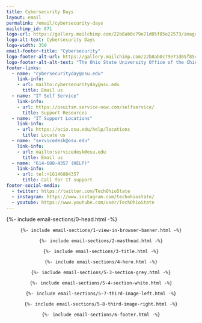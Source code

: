 ```yaml
---
title: Cybersecurity Days
layout: email
permalink: /email/cybersecurity-days
mailchimp_id: 871
logo-url: https://gallery.mailchimp.com/22b8ab0c79e71d05f85e22573/images/147351e1-d049-4052-870b-d9a2994644ec.png
logo-alt-text: Cybersecurity Days
logo-width: 350
email-footer-title: "Cybersecurity"
logo-footer-alt-url: https://gallery.mailchimp.com/22b8ab0c79e71d05f85e22573/images/17045eea-05a8-4d79-93e8-8d1111e81384.png
logo-footer-alt-alt-text: "The Ohio State University Office of the Chief Information Officer"
footer-links:
  - name: "cybersecurityday@osu.edu"
    link-info:
    - url: mailto:cybersecurityday@osu.edu
      title: Email us
  - name: "IT Self Service"
    link-info:
    - url: https://osuitsm.service-now.com/selfservice/
      title: Support Resources
  - name: "IT Support Locations"
    link-info:
    - url: https://ocio.osu.edu/help/locations
      title: Locate us
  - name: "servicedesk@osu.edu"
    link-info:
    - url: mailto:servicedesk@osu.edu
      title: Email us
  - name: "614-688-4357 (HELP)"
    link-info:
    - url: tel:+16146884357
      title: Call for IT support
footer-social-media:
  - twitter: https://twitter.com/TechOhioState
  - instagram: https://www.instagram.com/techohiostate/
  - youtube: https://www.youtube.com/user/TechOhioState
---
```


{%- include email-sections/0-head.html -%}

<body>
  <center>

    {%- include email-sections/1-view-in-browser-banner.html -%}

    {%- include email-sections/2-masthead.html -%}

    {%- include email-sections/3-title.html -%}

    {%- include email-sections/4-hero.html -%}

    {%- include email-sections/5-3-section-grey.html -%}

    {%- include email-sections/5-4-section-white.html -%}

    {%- include email-sections/5-7-third-image-left.html -%}

    {%- include email-sections/5-8-third-image-right.html -%}

    {%- include email-sections/6-footer.html -%}

  </center>
</body>
